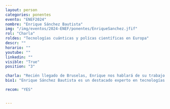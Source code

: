 ```yaml
---
layout: person
categories: ponentes
evento: "ENEF2024"
nombre: "Enrique Sánchez Bautista"
img: "/img/eventos/2024-ENEF/ponentes/EnriqueSanchez.jfif"
rol: "Charla"
roldes: "Tecnologías cuánticas y polícas científicas en Europa"
descr: ""
horario: ""
youtube: ""
linkedin: ""
visible: "True"
position: "3"

charla: "Recién llegado de Bruselas, Enrique nos hablará de su trabajo en EU Quantum Flagship y qué podemos aprender sobre ello."
bio1: "Enrique Sánchez Bautista es un destacado experto en tecnologías cuánticas y políticas científicas en Europa."

recom: "YES"


---
```

